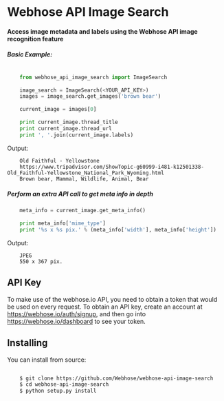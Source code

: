 Webhose API Image Search
============================
#### Access image metadata and labels using the Webhose API image recognition feature

##### Basic Example:
```python

    from webhose_api_image_search import ImageSearch
    
    image_search = ImageSearch(<YOUR_API_KEY>)
    images = image_search.get_images('brown bear')
    
    current_image = images[0]
    
    print current_image.thread_title
    print current_image.thread_url
    print ', '.join(current_image.labels)

```

Output:
```text
    Old Faithful - Yellowstone
    https://www.tripadvisor.com/ShowTopic-g60999-i481-k12501338-Old_Faithful-Yellowstone_National_Park_Wyoming.html
    Brown bear, Mammal, Wildlife, Animal, Bear
```

##### Perform an extra API call to get meta info in depth

```python
    meta_info = current_image.get_meta_info()
    
    print meta_info['mime_type']
    print '%s x %s pix.' % (meta_info['width'], meta_info['height'])

```

Output:
```text
    JPEG
    550 x 367 pix.
```

API Key
-------

To make use of the webhose.io API, you need to obtain a token that would be
used on every request. To obtain an API key, create an account at
https://webhose.io/auth/signup, and then go into
https://webhose.io/dashboard to see your token.


Installing
----------
You can install from source:

``` bash

    $ git clone https://github.com/Webhose/webhose-api-image-search
    $ cd webhose-api-image-search
    $ python setup.py install
    
 ```
 

